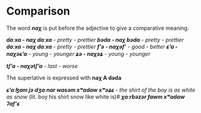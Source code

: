 

# Comparison
The word **_naχ_** is put before the adjective to give a comparative meaning.

**_daːxa - naχ daːxa_** - _pretty - prettier_
**_bəda - naχ bəda_** - _pretty - prettier_
**_daːxa - naχ daːxa_** - _pretty - prettier_
**_fʼə - naχəfʼ_** - _good - better_
**_ɕʼa - naχəɕʼa_** - _young - younger_
**_ʑə - naχəʑ_** - _young - younger_

**_tʃʼa - naχətʃʼa_** - _last - worse_

The superlative is expressed with **naχ A dəda**


**_ɕʼaːɮam jə dʒaːnar wasəm xʷadaw xʷəʑɕ_** - _the shirt of the boy is as white as snow_ (lit. boy his shirt snow like white is)#
**_χaːrbəzər fawm xʷadaw ʔafʼɕ_**
